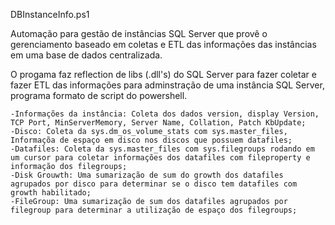
DBInstanceInfo.ps1

Automação para gestão de instâncias SQL Server que provê o gerenciamento baseado em coletas e ETL das informações das instâncias em uma base de dados centralizada.

O progama faz reflection de libs (.dll's) do SQL Server para fazer coletar e fazer ETL das informações para adminstração de uma instância SQL Server, programa formato de script do powershell.

    -Informações da instância: Coleta dos dados version, display Version, TCP Port, MinServerMemory, Server Name, Collation, Patch KbUpdate;
    -Disco: Coleta da sys.dm_os_volume_stats com sys.master_files, Informaçõa de espaço em disco nos discos que possuem datafiles;
    -Datafiles: Coleta da sys.master_files com sys.filegroups rodando em um cursor para coletar informações dos datafiles com fileproperty e informação dos filegroups;
    -Disk Grouwth: Uma sumarização de sum do growth dos datafiles agrupados por disco para determinar se o disco tem datafiles com growth habilitado;
    -FileGroup: Uma sumarização de sum dos datafiles agrupados por filegroup para determinar a utilização de espaço dos filegroups;
  
